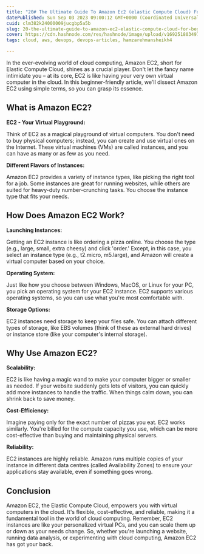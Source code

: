 ```yaml
---
title: "20# The Ultimate Guide To Amazon Ec2 (elastic Compute Cloud) For Beginners"
datePublished: Sun Sep 03 2023 09:00:12 GMT+0000 (Coordinated Universal Time)
cuid: clm382k24000009jucgbp5a5b
slug: 20-the-ultimate-guide-to-amazon-ec2-elastic-compute-cloud-for-beginners
cover: https://cdn.hashnode.com/res/hashnode/image/upload/v1692518034979/2019a055-4251-4c1e-a8ee-024487d23f24.jpeg
tags: cloud, aws, devops, devops-articles, hamzarehmansheikh4

---
```


In the ever-evolving world of cloud computing, Amazon EC2, short for Elastic Compute Cloud, shines as a crucial player. Don't let the fancy name intimidate you – at its core, EC2 is like having your very own virtual computer in the cloud. In this beginner-friendly article, we'll dissect Amazon EC2 using simple terms, so you can grasp its essence.

## **What is Amazon EC2?**

**EC2 - Your Virtual Playground:**

Think of EC2 as a magical playground of virtual computers. You don't need to buy physical computers; instead, you can create and use virtual ones on the Internet. These virtual machines (VMs) are called instances, and you can have as many or as few as you need.

**Different Flavors of Instances:**

Amazon EC2 provides a variety of instance types, like picking the right tool for a job. Some instances are great for running websites, while others are suited for heavy-duty number-crunching tasks. You choose the instance type that fits your needs.

## **How Does Amazon EC2 Work?**

**Launching Instances:**

Getting an EC2 instance is like ordering a pizza online. You choose the type (e.g., large, small, extra cheesy) and click 'order.' Except, in this case, you select an instance type (e.g., t2.micro, m5.large), and Amazon will create a virtual computer based on your choice.

**Operating System:**

Just like how you choose between Windows, MacOS, or Linux for your PC, you pick an operating system for your EC2 instance. EC2 supports various operating systems, so you can use what you're most comfortable with.

**Storage Options:**

EC2 instances need storage to keep your files safe. You can attach different types of storage, like EBS volumes (think of these as external hard drives) or instance store (like your computer's internal storage).

## **Why Use Amazon EC2?**

**Scalability:**

EC2 is like having a magic wand to make your computer bigger or smaller as needed. If your website suddenly gets lots of visitors, you can quickly add more instances to handle the traffic. When things calm down, you can shrink back to save money.

**Cost-Efficiency:**

Imagine paying only for the exact number of pizzas you eat. EC2 works similarly. You're billed for the compute capacity you use, which can be more cost-effective than buying and maintaining physical servers.

**Reliability:**

EC2 instances are highly reliable. Amazon runs multiple copies of your instance in different data centres (called Availability Zones) to ensure your applications stay available, even if something goes wrong.

## **Conclusion**

Amazon EC2, the Elastic Compute Cloud, empowers you with virtual computers in the cloud. It's flexible, cost-effective, and reliable, making it a fundamental tool in the world of cloud computing. Remember, EC2 instances are like your personalized virtual PCs, and you can scale them up or down as your needs change. So, whether you're launching a website, running data analysis, or experimenting with cloud computing, Amazon EC2 has got your back.